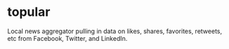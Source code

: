 # topular
Local news aggregator pulling in data on likes, shares, favorites, retweets, etc from Facebook, Twitter, and LinkedIn.
